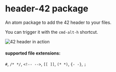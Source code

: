 # header-42 package

An atom package to add the 42 header to your files.

You can trigger it with the `cmd-alt-h` shortcut.

![42 header in action](http://i.imgur.com/xyGCPjm.png)

#### supported file extensions:

`#`, `/* */`, `<!-- -->`, `[[ ]]`, `(* *)`, `{- -}`, `;`
